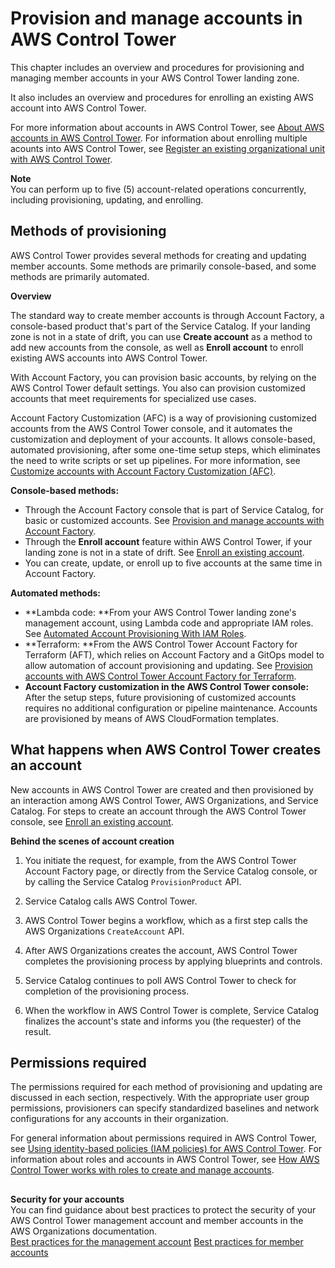 # Provision and manage accounts in AWS Control Tower<a name="provision-and-manage-accounts"></a>

This chapter includes an overview and procedures for provisioning and managing member accounts in your AWS Control Tower landing zone\.

It also includes an overview and procedures for enrolling an existing AWS account into AWS Control Tower\.

For more information about accounts in AWS Control Tower, see  [About AWS accounts in AWS Control Tower](accounts.md)\. For information about enrolling multiple acounts into AWS Control Tower, see [Register an existing organizational unit with AWS Control Tower](importing-existing.md)\.

**Note**  
You can perform up to five \(5\) account\-related operations concurrently, including provisioning, updating, and enrolling\.

## Methods of provisioning<a name="methods-of-provisioning"></a>

AWS Control Tower provides several methods for creating and updating member accounts\. Some methods are primarily console\-based, and some methods are primarily automated\.

**Overview**

The standard way to create member accounts is through Account Factory, a console\-based product that's part of the Service Catalog\. If your landing zone is not in a state of drift, you can use **Create account** as a method to add new accounts from the console, as well as **Enroll account** to enroll existing AWS accounts into AWS Control Tower\.

With Account Factory, you can provision basic accounts, by relying on the AWS Control Tower default settings\. You also can provision customized accounts that meet requirements for specialized use cases\.

Account Factory Customization \(AFC\) is a way of provisioning customized accounts from the AWS Control Tower console, and it automates the customization and deployment of your accounts\. It allows console\-based, automated provisioning, after some one\-time setup steps, which eliminates the need to write scripts or set up pipelines\. For more information, see [Customize accounts with Account Factory Customization \(AFC\)](af-customization-page.md)\.

**Console\-based methods:**
+ Through the Account Factory console that is part of Service Catalog, for basic or customized accounts\. See [Provision and manage accounts with Account Factory](account-factory.md)\.
+ Through the **Enroll account** feature within AWS Control Tower, if your landing zone is not in a state of drift\. See [Enroll an existing account](quick-account-provisioning.md)\.
+ You can create, update, or enroll up to five accounts at the same time in Account Factory\.

**Automated methods:**
+ **Lambda code: **From your AWS Control Tower landing zone's management account, using Lambda code and appropriate IAM roles\. See [Automated Account Provisioning With IAM Roles](roles-how.md#automated-provisioning)\.
+ **Terraform: **From the AWS Control Tower Account Factory for Terraform \(AFT\), which relies on Account Factory and a GitOps model to allow automation of account provisioning and updating\. See [Provision accounts with AWS Control Tower Account Factory for Terraform](taf-account-provisioning.md)\.
+ **Account Factory customization in the AWS Control Tower console:** After the setup steps, future provisioning of customized accounts requires no additional configuration or pipeline maintenance\. Accounts are provisioned by means of AWS CloudFormation templates\.

## What happens when AWS Control Tower creates an account<a name="what-happens-in-account-creation"></a>

New accounts in AWS Control Tower are created and then provisioned by an interaction among AWS Control Tower, AWS Organizations, and Service Catalog\. For steps to create an account through the AWS Control Tower console, see [Enroll an existing account](quick-account-provisioning.md)\.

**Behind the scenes of account creation**

1. You initiate the request, for example, from the AWS Control Tower Account Factory page, or directly from the Service Catalog console, or by calling the Service Catalog `ProvisionProduct` API\.

1. Service Catalog calls AWS Control Tower\.

1. AWS Control Tower begins a workflow, which as a first step calls the AWS Organizations `CreateAccount` API\.

1. After AWS Organizations creates the account, AWS Control Tower completes the provisioning process by applying blueprints and controls\.

1. Service Catalog continues to poll AWS Control Tower to check for completion of the provisioning process\.

1. When the workflow in AWS Control Tower is complete, Service Catalog finalizes the account's state and informs you \(the requester\) of the result\.

## Permissions required<a name="permissions"></a>

The permissions required for each method of provisioning and updating are discussed in each section, respectively\. With the appropriate user group permissions, provisioners can specify standardized baselines and network configurations for any accounts in their organization\.

For general information about permissions required in AWS Control Tower, see [Using identity\-based policies \(IAM policies\) for AWS Control Tower](access-control-managing-permissions.md)\. For information about roles and accounts in AWS Control Tower, see [How AWS Control Tower works with roles to create and manage accounts](roles-how.md)\.

## <a name="w32aac32c17"></a>

**Security for your accounts**  
You can find guidance about best practices to protect the security of your AWS Control Tower management account and member accounts in the AWS Organizations documentation\.  
[Best practices for the management account](https://docs.aws.amazon.com/organizations/latest/userguide/orgs_best-practices_mgmt-acct.html)
[Best practices for member accounts](https://docs.aws.amazon.com/organizations/latest/userguide/best-practices_member-acct.html)